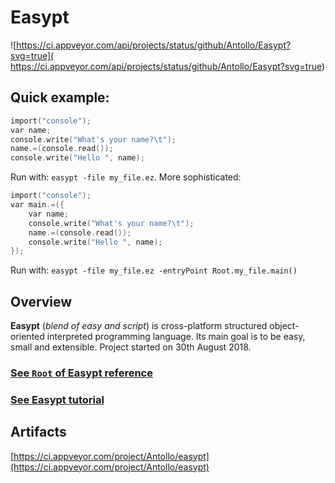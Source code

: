 # Easypt

![https://ci.appveyor.com/api/projects/status/github/Antollo/Easypt?svg=true]( https://ci.appveyor.com/api/projects/status/github/Antollo/Easypt?svg=true)

## Quick example:

```c
import("console");
var name; 
console.write("What's your name?\t");
name.=(console.read());
console.write("Hello ", name);
```

Run with: `easypt -file my_file.ez`. More sophisticated:

```c
import("console");
var main.=({
    var name; 
    console.write("What's your name?\t");
    name.=(console.read());
    console.write("Hello ", name);
});
```

Run with: `easypt -file my_file.ez -entryPoint Root.my_file.main()`


## Overview

__Easypt__ (_blend of easy and script_) is cross-platform structured object-oriented interpreted programming language. Its main goal is to be easy, small and extensible. Project started on 30th August 2018.

### [See `Root` of Easypt reference](https://antollo.github.io/Easypt/docs..Root)

### [See Easypt tutorial](https://antollo.github.io/Easypt/tutorial)
 
## Artifacts

[https://ci.appveyor.com/project/Antollo/easypt](https://ci.appveyor.com/project/Antollo/easypt)